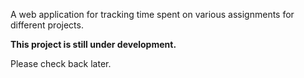 A web application for tracking time spent on various assignments for different projects.

**This project is still under development.**

Please check back later.